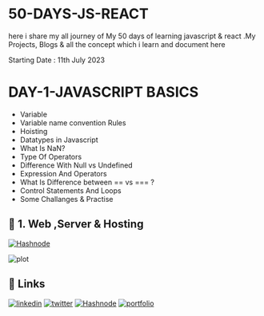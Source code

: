 # 50-DAYS-JS-REACT
here i share my all journey of My 50 days of learning javascript &amp; react .My Projects, Blogs &amp; all the concept which i learn and document here

Starting Date : 11th July 2023

# DAY-1-JAVASCRIPT BASICS

- Variable
- Variable name convention Rules
- Hoisting
- Datatypes in Javascript
- What Is NaN?
- Type Of Operators
- Difference With Null vs Undefined
- Expression And Operators
- What Is Difference between == vs === ?
- Control Statements And Loops
- Some Challanges & Practise

## 🔗 1. Web ,Server & Hosting

[![Hashnode](https://img.shields.io/badge/Hashnode-2962FF?style=for-the-badge&logo=hashnode&logoColor=white)](https://dipeshjoshi4.hashnode.dev/javascript-basic)


![plot](https://images.unsplash.com/photo-1546464033-5b15cf1168f1?ixlib=rb-4.0.3&ixid=M3wxMjA3fDB8MHxwaG90by1wYWdlfHx8fGVufDB8fHx8fA%3D%3D&auto=format&fit=crop&w=400&q=40)




## 🔗 Links

[![linkedin](https://img.shields.io/badge/linkedin-0A66C2?style=for-the-badge&logo=linkedin&logoColor=white)](https://www.linkedin.com/in/dipesh-joshi-2512a2162/) 
[![twitter](https://img.shields.io/badge/twitter-1DA1F2?style=for-the-badge&logo=twitter&logoColor=white)](https://twitter.com/DipeshJ2310)
[![Hashnode](https://img.shields.io/badge/Hashnode-2962FF?style=for-the-badge&logo=hashnode&logoColor=white)](https://dipeshjoshi4.hashnode.dev/)
[![portfolio](https://img.shields.io/badge/my_portfolio-000?style=for-the-badge&logo=ko-fi&logoColor=white)](https://dipesh-joshi.netlify.app)
